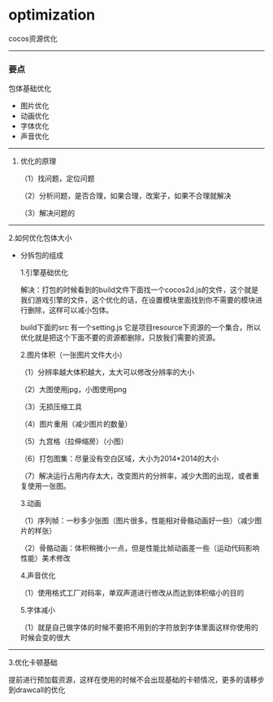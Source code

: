 # optimization
cocos资源优化

------

### 要点

包体基础优化

- 图片优化
- 动画优化
- 字体优化
- 声音优化

------

1. 优化的原理

   （1）找问题，定位问题

   （2）分析问题，是否合理，如果合理，改案子，如果不合理就解决

   （3）解决问题的

------

2.如何优化包体大小

- 分拆包的组成

  1.引擎基础优化

  解决：打包的时候看到的build文件下面找一个cocos2d.js的文件，这个就是我们游戏引擎的文件，这个优化的话，在设置模块里面找到你不需要的模块进行删除，这样可以减小包体。

  build下面的src 有一个setting.js 它是项目resource下资源的一个集合，所以优化就是把这个下面不要的资源都删除，只放我们需要的资源。

  2.图片体积（一张图片文件大小）

  （1）分辨率越大体积越大，太大可以修改分辨率的大小

  （2）大图使用jpg，小图使用png

  （3）无损压缩工具

  （4）图片重用（减少图片的数量）

  （5）九宫格（拉伸缩房）（小图）

  （6）打包图集：尽量没有空白区域，大小为2014*2014的大小

  （7）解决运行占用内存太大，改变图片的分辨率，减少大图的出现，或者重复使用一张图。

  3.动画

  （1）序列帧：一秒多少张图（图片很多，性能相对骨骼动画好一些）（减少图片的样张）

  （2）骨骼动画：体积稍微小一点，但是性能比帧动画差一些（运动代码影响性能）美术修改

  4.声音优化

  （1）使用格式工厂对码率，单双声道进行修改从而达到体积缩小的目的

  5.字体减小

  （1）就是自己做字体的时候不要把不用到的字符放到字体里面这样你使用的时候会变的很大

------

3.优化卡顿基础

提前进行预加载资源，这样在使用的时候不会出现基础的卡顿情况，更多的请移步到drawcall的优化
